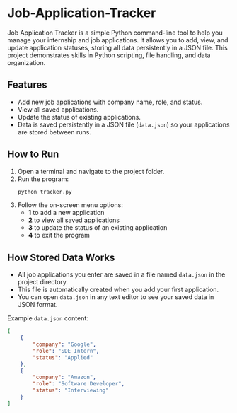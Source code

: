 # Job-Application-Tracker
Job Application Tracker is a simple Python command-line tool to help you manage your internship and job applications. It allows you to add, view, and update application statuses, storing all data persistently in a JSON file. This project demonstrates skills in Python scripting, file handling, and data organization.
## Features

- Add new job applications with company name, role, and status.
- View all saved applications.
- Update the status of existing applications.
- Data is saved persistently in a JSON file (`data.json`) so your applications are stored between runs.

## How to Run
1. Open a terminal and navigate to the project folder.
2. Run the program:
    ```bash
    python tracker.py
    ```
3. Follow the on-screen menu options:
    - **1** to add a new application
    - **2** to view all saved applications
    - **3** to update the status of an existing application
    - **4** to exit the program

## How Stored Data Works

- All job applications you enter are saved in a file named `data.json` in the project directory.
- This file is automatically created when you add your first application.
- You can open `data.json` in any text editor to see your saved data in JSON format.

Example `data.json` content:

```json
[
    {
        "company": "Google",
        "role": "SDE Intern",
        "status": "Applied"
    },
    {
        "company": "Amazon",
        "role": "Software Developer",
        "status": "Interviewing"
    }
]

